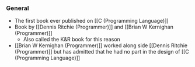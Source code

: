 ### General
- The first book ever published on [[C (Programming Language)]]
- Book by [[Dennis Ritchie (Programmer)]] and [[Brian W Kernighan (Programmer)]]
	- Also called the K&R book for this reason
- [[Brian W Kernighan (Programmer)]] worked along side [[Dennis Ritchie (Programmer)]] but has admitted that he had no part in the design of [[C (Programming Language)]] 